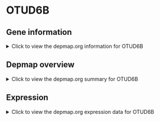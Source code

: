<h1>OTUD6B</h1>

<h2>Gene information</h2>
<details>
  <summary>Click to view the depmap.org information for OTUD6B</summary>
  <p><a href="https://depmap.org/portal/gene/OTUD6B?tab=about" target="_BLANK">Open page in a new tab...</a></p>
  <iframe src="https://depmap.org/portal/gene/OTUD6B?tab=about" style="border:none;width:100%;height:800px"></iframe>
</details>

<h2>Depmap overview</h2>
<details>
  <summary>Click to view the depmap.org summary for OTUD6B</summary>
  <p><a href="https://depmap.org/portal/gene/OTUD6B?tab=overview" target="_BLANK">Open page in a new tab...</a></p>
  <iframe src="https://depmap.org/portal/gene/OTUD6B?tab=overview" style="border:none;width:100%;height:800px"></iframe>
</details>

<h2>Expression</h2>
<details>
  <summary>Click to view the depmap.org expression data for OTUD6B</summary>
  <p><a href="https://depmap.org/portal/gene/OTUD6B?tab=characterization" target="_BLANK">Open page in a new tab...</a></p>
  <iframe src="https://depmap.org/portal/gene/OTUD6B?tab=characterization" style="border:none;width:100%;height:800px"></iframe>
</details>


<!--
<h2>Reactome Pathway diagram</h2>
<details>
  <summary>Click to view the Reactome pathway for OTUD6B</summary>
  <p><a href="PURL" target="_BLANK">Open page in a new tab...</a></p>
  PNAME
</details>
-->



